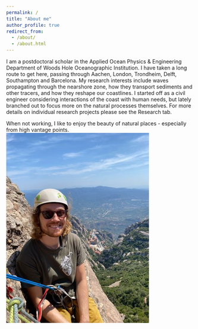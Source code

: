 ```yaml
---
permalink: /
title: "About me"
author_profile: true
redirect_from: 
  - /about/
  - /about.html
---
```


I am a postdoctoral scholar in the Applied Ocean Physics & Engineering Department of Woods Hole Oceanographic Institution. I have taken a long route to get here, passing through Aachen, London, Trondheim, Delft, Southampton and Barcelona. My research interests include waves propagating through the nearshore zone, how they transport sediments and other tracers, and how they reshape our coastlines. I started off as a civil engineer considering interactions of the coast with human needs, but lately branched out to focus more on the natural processes themselves. For more details on individual research projects please see the Research tab.

When not working, I like to enjoy the beauty of natural places - especially from high vantage points.
<br/><img src='/images/ccclimbiflo.png'>



